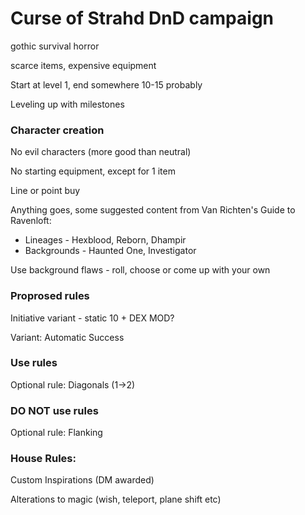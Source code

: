 # Curse of Strahd DnD campaign

gothic survival horror

scarce items, expensive equipment

Start at level 1, end somewhere 10-15 probably

Leveling up with milestones

### Character creation

No evil characters (more good than neutral)

No starting equipment, except for 1 item

Line or point buy

Anything goes, some suggested content from Van Richten's Guide to Ravenloft:
 * Lineages - Hexblood, Reborn, Dhampir
 * Backgrounds - Haunted One, Investigator

Use background flaws - roll, choose or come up with your own


### Proprosed rules
Initiative variant - static 10 + DEX MOD?

Variant: Automatic Success

### Use rules
Optional rule: Diagonals (1->2)

### DO NOT use rules
Optional rule: Flanking

### House Rules:
Custom Inspirations (DM awarded)

Alterations to magic (wish, teleport, plane shift etc)
